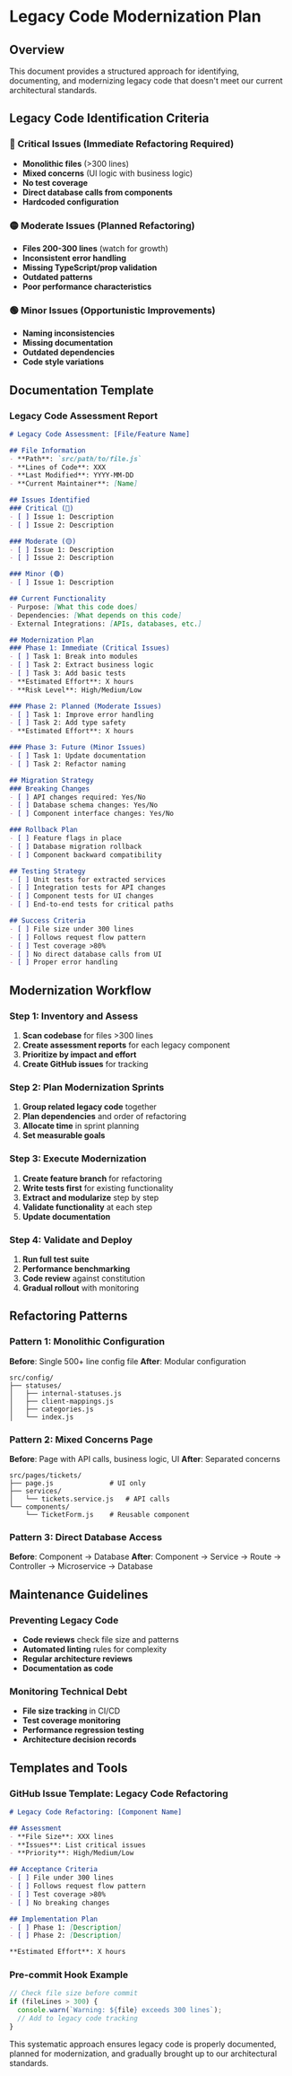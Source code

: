 # Legacy Code Modernization Plan

## Overview
This document provides a structured approach for identifying, documenting, and modernizing legacy code that doesn't meet our current architectural standards.

## Legacy Code Identification Criteria

### 🔴 Critical Issues (Immediate Refactoring Required)
- **Monolithic files** (>300 lines)
- **Mixed concerns** (UI logic with business logic)
- **No test coverage**
- **Direct database calls from components**
- **Hardcoded configuration**

### 🟡 Moderate Issues (Planned Refactoring)
- **Files 200-300 lines** (watch for growth)
- **Inconsistent error handling**
- **Missing TypeScript/prop validation**
- **Outdated patterns**
- **Poor performance characteristics**

### 🟢 Minor Issues (Opportunistic Improvements)
- **Naming inconsistencies**
- **Missing documentation**
- **Outdated dependencies**
- **Code style variations**

## Documentation Template

### Legacy Code Assessment Report
```markdown
# Legacy Code Assessment: [File/Feature Name]

## File Information
- **Path**: `src/path/to/file.js`
- **Lines of Code**: XXX
- **Last Modified**: YYYY-MM-DD
- **Current Maintainer**: [Name]

## Issues Identified
### Critical (🔴)
- [ ] Issue 1: Description
- [ ] Issue 2: Description

### Moderate (🟡)  
- [ ] Issue 1: Description
- [ ] Issue 2: Description

### Minor (🟢)
- [ ] Issue 1: Description

## Current Functionality
- Purpose: [What this code does]
- Dependencies: [What depends on this code]
- External Integrations: [APIs, databases, etc.]

## Modernization Plan
### Phase 1: Immediate (Critical Issues)
- [ ] Task 1: Break into modules
- [ ] Task 2: Extract business logic
- [ ] Task 3: Add basic tests
- **Estimated Effort**: X hours
- **Risk Level**: High/Medium/Low

### Phase 2: Planned (Moderate Issues)
- [ ] Task 1: Improve error handling
- [ ] Task 2: Add type safety
- **Estimated Effort**: X hours

### Phase 3: Future (Minor Issues)
- [ ] Task 1: Update documentation
- [ ] Task 2: Refactor naming

## Migration Strategy
### Breaking Changes
- [ ] API changes required: Yes/No
- [ ] Database schema changes: Yes/No
- [ ] Component interface changes: Yes/No

### Rollback Plan
- [ ] Feature flags in place
- [ ] Database migration rollback
- [ ] Component backward compatibility

## Testing Strategy
- [ ] Unit tests for extracted services
- [ ] Integration tests for API changes  
- [ ] Component tests for UI changes
- [ ] End-to-end tests for critical paths

## Success Criteria
- [ ] File size under 300 lines
- [ ] Follows request flow pattern
- [ ] Test coverage >80%
- [ ] No direct database calls from UI
- [ ] Proper error handling
```

## Modernization Workflow

### Step 1: Inventory and Assess
1. **Scan codebase** for files >300 lines
2. **Create assessment reports** for each legacy component
3. **Prioritize by impact and effort**
4. **Create GitHub issues** for tracking

### Step 2: Plan Modernization Sprints
1. **Group related legacy code** together
2. **Plan dependencies** and order of refactoring
3. **Allocate time** in sprint planning
4. **Set measurable goals**

### Step 3: Execute Modernization
1. **Create feature branch** for refactoring
2. **Write tests first** for existing functionality
3. **Extract and modularize** step by step
4. **Validate functionality** at each step
5. **Update documentation**

### Step 4: Validate and Deploy
1. **Run full test suite**
2. **Performance benchmarking**
3. **Code review** against constitution
4. **Gradual rollout** with monitoring

## Refactoring Patterns

### Pattern 1: Monolithic Configuration
**Before**: Single 500+ line config file
**After**: Modular configuration
```
src/config/
├── statuses/
│   ├── internal-statuses.js
│   ├── client-mappings.js
│   ├── categories.js
│   └── index.js
```

### Pattern 2: Mixed Concerns Page
**Before**: Page with API calls, business logic, UI
**After**: Separated concerns
```
src/pages/tickets/
├── page.js              # UI only
├── services/
│   └── tickets.service.js   # API calls
└── components/
    └── TicketForm.js    # Reusable component
```

### Pattern 3: Direct Database Access
**Before**: Component → Database
**After**: Component → Service → Route → Controller → Microservice → Database

## Maintenance Guidelines

### Preventing Legacy Code
- **Code reviews** check file size and patterns
- **Automated linting** rules for complexity
- **Regular architecture reviews**
- **Documentation as code**

### Monitoring Technical Debt
- **File size tracking** in CI/CD
- **Test coverage monitoring**
- **Performance regression testing**
- **Architecture decision records**

## Templates and Tools

### GitHub Issue Template: Legacy Code Refactoring
```markdown
# Legacy Code Refactoring: [Component Name]

## Assessment
- **File Size**: XXX lines
- **Issues**: List critical issues
- **Priority**: High/Medium/Low

## Acceptance Criteria
- [ ] File under 300 lines
- [ ] Follows request flow pattern
- [ ] Test coverage >80%
- [ ] No breaking changes

## Implementation Plan
- [ ] Phase 1: [Description]
- [ ] Phase 2: [Description]

**Estimated Effort**: X hours
```

### Pre-commit Hook Example
```javascript
// Check file size before commit
if (fileLines > 300) {
  console.warn(`Warning: ${file} exceeds 300 lines`);
  // Add to legacy code tracking
}
```

This systematic approach ensures legacy code is properly documented, planned for modernization, and gradually brought up to our architectural standards.